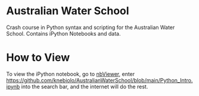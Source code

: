 # Australian Water School
Crash course in Python syntax and scripting for the Australian Water School.  Contains iPython Notebooks and data.

# How to View
To view the iPython notebook, go to [nbViewer](https://nbviewer.jupyter.org/), enter https://github.com/knebiolo/AustralianWaterSchool/blob/main/Python_Intro.ipynb into the search bar, and the internet will do the rest.
